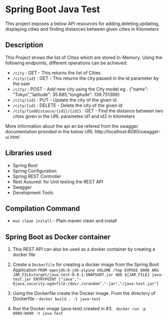 # Spring Boot Java Test
This project exposes a below API resources for adding,deleting,updating, displaying cities and finding distances between given cities in Kilometers

## Description
This Project shows the list of Cities which are stored In-Memory. Using the following endpoints, different operations can be achieved:
- `/city` : GET - This returns the list of Cities
- `/city/{id}` : GET - This returns the city passed in the id parameter by the user
- `/city/` : POST - Add new city using the City model eg . {"name": "Tokyo","latitude": 35.685,"longitude": 139.751389}
- `/city/{id}` : PUT - Update the city of the given id
- `/city/{id}` : DELETE - Delete the city of the given id
- `/city/findDistance/{id1}/{id2}` : GET - Find the distance between two cities given in the URL parametes id1 and id2 in kilometers

More information about the api an be refered from the swagger documentation provided in the below URL
http://localhost:8080/swagger-ui.html

## Libraries used
- Spring Boot
- Spring Configuration
- Spring REST Controller
- Rest Assured: for Unit testing the REST API
- Swagger
- Development Tools

## Compilation Command
- `mvn clean install` - Plain maven clean and install

## Spring Boot as Docker container
1. This REST API can also be used as a docker container by creating a docker file
2. Create a `Dockerfile` for creating a docker image from the Spring Boot Application
`FROM openjdk:8-jdk-alpine
VOLUME /tmp
EXPOSE 8080
ARG JAR_FILE=target/java-test-0.0.1-SNAPSHOT.jar
ADD ${JAR_FILE} java-test.jar
ENTRYPOINT ["java","-Djava.security.egd=file:/dev/./urandom","-jar","/java-test.jar"]`

3. Using the Dockerfile create the Docker image.
From the directory of Dockerfile - `docker build . -t java-test`

4. Run the Docker image (java-test) created in #3.
` docker run -p 8080:8080 -t java-test`